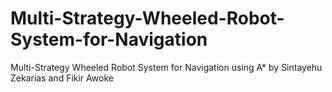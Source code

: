 # Multi-Strategy-Wheeled-Robot-System-for-Navigation
Multi-Strategy Wheeled Robot System for Navigation using A* by Sintayehu Zekarias and Fikir Awoke
